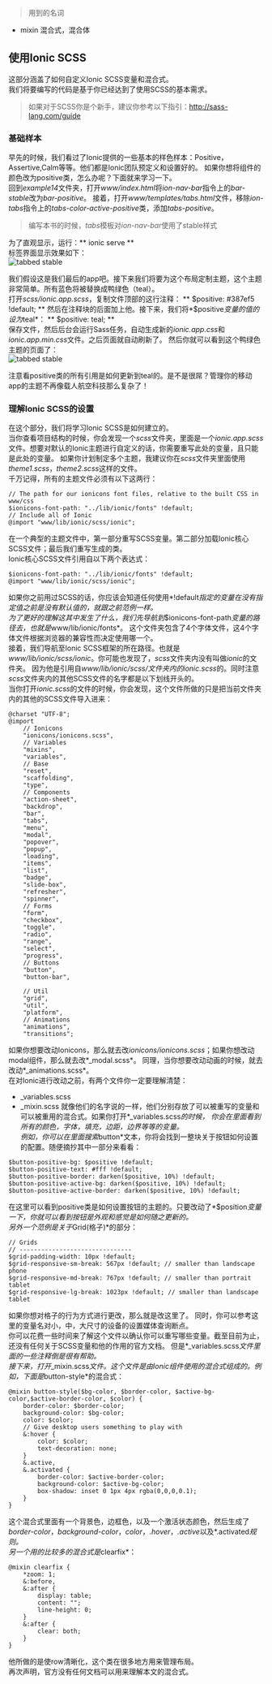 > 用到的名词
* mixin 混合式，混合体

## 使用Ionic SCSS
这部分涵盖了如何自定义Ionic SCSS变量和混合式。  
我们将要编写的代码是基于你已经达到了使用SCSS的基本需求。
> 如果对于SCSS你是个新手，建议你参考以下指引：http://sass-lang.com/guide

### 基础样本
早先的时候，我们看过了Ionic提供的一些基本的样色样本：Positive，Assertive,Calm等等。他们都是Ionic团队预定义和设置好的。
如果你想将组件的颜色改为positive类，怎么办呢？下面就来学习一下。  
回到*example14*文件夹，打开*www/index.html*将*ion-nav-bar*指令上的*bar-stable*改为*bar-positive*。
接着，打开*www/templates/tabs.html*文件，移除*ion-tabs*指令上的*tabs-color-active-positive*类，添加*tabs-positive*。
> 编写本书的时候，*tabs*模板对*ion-nav-bar*使用了stable样式

为了直观显示，运行：** ionic serve **  
标签界面显示效果如下：  
![tabbed stable](imgs/chapter-4-0.png 'tabbed stable')

我们假设这是我们最后的app吧。接下来我们将要为这个布局定制主题，这个主题非常简单。所有蓝色将被替换成鸭绿色（teal）。  
打开*scss/ionic.app.scss*，复制文件顶部的这行注释：
** $positive: #387ef5 !default; **  
然后在注释块的后面加上他。接下来，我们将*$positive*变量的值的设为*teal*：
** $positive: teal; **  
保存文件，然后后台会运行Sass任务，自动生成新的*ionic.app.css*和*ionic.app.min.css*文件。之后页面就自动刷新了。
然后你就可以看到这个鸭绿色主题的页面了：  
![tabbed stable](imgs/chapter-4-1.png 'tabbed stable')

注意看positive类的所有引用是如何更新到teal的。是不是很屌？管理你的移动app的主题不再像载人航空科技那么复杂了！  

### 理解Ionic SCSS的设置
在这个部分，我们将学习Ionic SCSS是如何建立的。  
当你查看项目结构的时候，你会发现一个*scss*文件夹，里面是一个*ionic.app.scss*文件。想要对默认的Ionic主题进行自定义的话，你需要重写此处的变量，且只能是此处的变量。
如果你计划制定多个主题，我建议你在*scss*文件夹里面使用*theme1.scss*，*theme2.scss*这样的文件。  
千万记得，所有的主题文件必须有以下这两行：
```
// The path for our ionicons font files, relative to the built CSS in www/css
$ionicons-font-path: "../lib/ionic/fonts" !default;
// Include all of Ionic
@import "www/lib/ionic/scss/ionic";
```
在一个典型的主题文件中，第一部分重写SCSS变量。第二部分加载Ionic核心SCSS文件；最后我们重写生成的类。  
Ionic核心SCSS文件引用自以下两个表达式：
```
$ionicons-font-path: "../lib/ionic/fonts" !default;
@import "www/lib/ionic/scss/ionic";
```
如果你之前用过SCSS的话，你应该会知道任何使用*!default*指定的变量在没有指定值之前是没有默认值的，就跟之前范例一样。  
为了更好的理解这其中发生了什么，我们先导航到*$ionicons-font-path*变量的路径去，也就是*www/lib/ionic/fonts*。
这个文件夹包含了4个字体文件，这4个字体文件根据浏览器的兼容性而决定使用哪一个。  
接着，我们导航至Ionic SCSS框架的所在路径。也就是*www/lib/ionic/scss/ionic*。你可能也发现了，*scss*文件夹内没有叫做*ionic*的文件夹。
因为他是引用自*www/lib/ionic/scss/*文件夹内的*ionic.scss*的。同时注意*scss*文件夹内的其他SCSS文件的名字都是以下划线开头的。  
当你打开*ionic.scss*的文件的时候，你会发现，这个文件所做的只是把当前文件夹内的其他的SCSS文件导入进来：
```
@charset "UTF-8";
@import
    // Ionicons
    "ionicons/ionicons.scss",
    // Variables
    "mixins",
    "variables",
    // Base
    "reset",
    "scaffolding",
    "type",
    // Components
    "action-sheet",
    "backdrop",
    "bar",
    "tabs",
    "menu",
    "modal",
    "popover",
    "popup",
    "loading",
    "items",
    "list",
    "badge",
    "slide-box",
    "refresher",
    "spinner",
    // Forms
    "form",
    "checkbox",
    "toggle",
    "radio",
    "range",
    "select",
    "progress",
    // Buttons
    "button",
    "button-bar",

    // Util
    "grid",
    "util",
    "platform",
    // Animations
    "animations",
    "transitions";
```
如果你想要改动Ionicons，那么就去改*ionicons/ionicons.scss*；如果你想改动modal组件，那么就去改*_modal.scss*。
同理，当你想要改动动画的时候，就去改动*_animations.scss*。  
在对Ionic进行改动之前，有两个文件你一定要理解清楚：
* _variables.scss
* _mixin.scss
就像他们的名字说的一样，他们分别存放了可以被重写的变量和可以被重用的混合式。如果你打开*_variables.scss*的时候，
你会在里面看到所有的颜色，字体，填充，边距，边界等等的变量。  
例如，你可以在里面搜索*button*文本，你将会找到一整块关于按钮如何设置的配置。随便摘抄其中一部分来看看：
```
$button-positive-bg: $positive !default;
$button-positive-text: #fff !default;
$button-positive-border: darken($positive, 10%) !default;
$button-positive-active-bg: darken($positive, 10%) !default;
$button-positive-active-border: darken($positive, 10%) !default;
```
在这里可以看到positive类是如何设置按钮的主题的。只要改动了*$position*变量一下，你就可以看到按钮是外观和感觉是如何随之更新的。  
另外一个范例是关于*Grid(格子)*的部分：
```
// Grids
// -------------------------------
$grid-padding-width: 10px !default;
$grid-responsive-sm-break: 567px !default; // smaller than landscape phone
$grid-responsive-md-break: 767px !default; // smaller than portrait tablet
$grid-responsive-lg-break: 1023px !default; // smaller than landscape tablet
```
如果你想对格子的行为方式进行更改，那么就是改这里了。
同时，你可以参考这里的变量名对小，中，大尺寸的设备的设置媒体查询断点。  
你可以花费一些时间来了解这个文件以确认你可以重写哪些变量。截至目前为止，还没有任何关于SCSS变量和他的作用的官方文档。
但是*_variables.scss*文件里面的一些注释倒是很有帮助。  
接下来，打开*_mixin.scss*文件。这个文件是由Ionic组件使用的混合式组成的。例如，下面是*button-style*的混合式：
```
@mixin button-style($bg-color, $border-color, $active-bg-color,$active-border-color, $color) {
    border-color: $border-color;
    background-color: $bg-color;
    color: $color;
    // Give desktop users something to play with
    &:hover {
        color: $color;
        text-decoration: none;
    }
    &.active,
    &.activated {
        border-color: $active-border-color;
        background-color: $active-bg-color;
        box-shadow: inset 0 1px 4px rgba(0,0,0,0.1);
    }
}
```
这个混合式里面有一个背景色，边框色，以及一个激活状态颜色，然后生成了*border-color*，*background-color*，*color*，*.hover*，*.active*以及*.activated*规则。  
另一个用的比较多的混合式是*clearfix*：
```
@mixin clearfix {
    *zoom: 1;
    &:before,
    &:after {
        display: table;
        content: "";
        line-height: 0;
    }
    &:after {
        clear: both;
    }
}
```
他所做的是使row清晰化，这个类在很多地方用来管理布局。  
再次声明，官方没有任何文档可以用来理解本文的混合式。  
